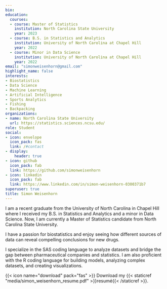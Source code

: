 ```yaml
---
bio: 
education:
  courses:
  - course: Master of Statistics
    institution: North Carolina State University
    year: 2023
  - course: B.S. in Statistics and Analytics
    institution: University of North Carolina at Chapel Hill
    year: 2022
  - course: Minor in Data Science
    institution: University of North Carolina at Chapel Hill
    year: 2022
email: "simonweisenhorn@gmail.com"
highlight_name: false
interests:
- Biostatistics
- Data Science
- Machine Learning
- Artificial Intelligence
- Sports Analytics
- Fishing
- Backpacking
organizations:
- name: North Carolina State University
  url: https://statistics.sciences.ncsu.edu/
role: Student
social:
- icon: envelope
  icon_pack: fas
  link: /#contact
- display:
    header: true
- icon: github
  icon_pack: fab
  link: https://github.com/simonweisenhorn
- icon: linkedin
  icon_pack: fab
  link: https://www.linkedin.com/in/simon-weisenhorn-0300371b7
superuser: true
title: Simon Weisenhorn
---
```


I am a recent graduate from the University of North Carolina in Chapel Hill where I received my B.S. in Statistics and Analytics and a minor in Data Science. Now, I am currently a Master of Statistics candidate from North Carolina State University.

I have a passion for biostatistics and enjoy seeing how different sources of data can reveal compelling conclusions for new drugs.

I specialize in the SAS coding language to analyze datasets and bridge the gap between pharmaceutical companies and statistics. I am also proficient with the R coding language for building models, analyzing complex datasets, and creating visualizations.


{{< icon name="download" pack="fas" >}} Download my {{< staticref "media/simon_weisenhorn_resume.pdf" >}}resumé{{< /staticref >}}.
